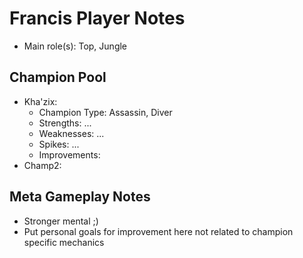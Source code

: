 # Francis Player Notes

* Main role(s): Top, Jungle

## Champion Pool

* Kha'zix:
    * Champion Type:    Assassin, Diver
    * Strengths:        ...
    * Weaknesses:       ...
    * Spikes:           ...
    * Improvements:
* Champ2:

## Meta Gameplay Notes

* Stronger mental ;)
* Put personal goals for improvement here not related to champion specific mechanics
